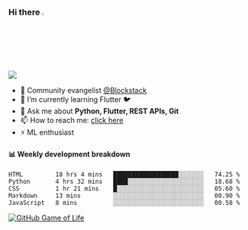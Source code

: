 ### Hi there <img src="https://camo.githubusercontent.com/35d3d11359a49bf12aebb834cc13fd81b95eff4e/68747470733a2f2f6d656469612e67697068792e636f6d2f6d656469612f6876524a434c467a6361737252346961377a2f67697068792e676966" height="2.5%" width="2.5%">

<!--
**Aman-zishan/Aman-zishan** is a ✨ _special_ ✨ repository because its `README.md` (this file) appears on your GitHub profile.-->

![](https://github-readme-stats.vercel.app/api?username=Aman-zishan&count_private=true&theme=dark&show_icons=true)




- 🔭 Community evangelist [@Blockstack](https://www.blockstack.org/)
- 🌱 I’m currently learning Flutter :bird:
- 💬 Ask me about **Python, Flutter, REST APIs, Git**
- 📫 How to reach me: [click here](https://www.amanzishan.me)
- ⚡ ML enthusiast

#### :bar_chart: Weekly development breakdown

<!--START_SECTION:waka-->
```text
HTML         18 hrs 4 mins   ██████████████████░░░░░░░   74.25 % 
Python       4 hrs 32 mins   ████░░░░░░░░░░░░░░░░░░░░░   18.68 % 
CSS          1 hr 21 mins    █░░░░░░░░░░░░░░░░░░░░░░░░   05.60 % 
Markdown     13 mins         ░░░░░░░░░░░░░░░░░░░░░░░░░   00.90 % 
JavaScript   8 mins          ░░░░░░░░░░░░░░░░░░░░░░░░░   00.58 %
```
<!--END_SECTION:waka-->

[![GitHub Game of Life](https://github4life.herokuapp.com/Aman-zishan.gif?z=6)](https://github.com/Aman-zishan)

